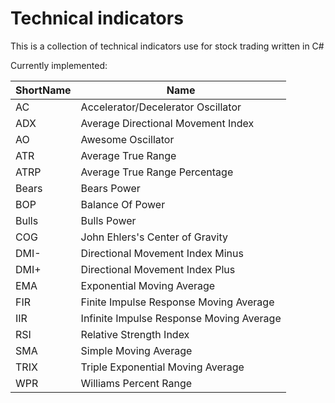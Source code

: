 Technical indicators
==========
This is a collection of technical indicators use for stock trading written in C#

Currently implemented:

ShortName | Name
------------ | -------------
AC | Accelerator/Decelerator Oscillator
ADX | Average Directional Movement Index
AO | Awesome Oscillator
ATR | Average True Range
ATRP | Average True Range Percentage
Bears | Bears Power
BOP | Balance Of Power
Bulls | Bulls Power
COG | John Ehlers's Center of Gravity
DMI- | Directional Movement Index Minus
DMI+ | Directional Movement Index Plus
EMA | Exponential Moving Average
FIR | Finite Impulse Response Moving Average
IIR | Infinite Impulse Response Moving Average
RSI | Relative Strength Index
SMA | Simple Moving Average
TRIX | Triple Exponential Moving Average
WPR | Williams Percent Range
